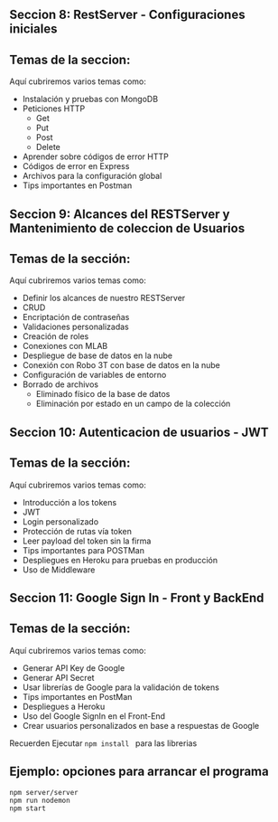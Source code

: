 ## Seccion 8: RestServer - Configuraciones iniciales

## Temas de la seccion:
Aquí cubriremos varios temas como: 

-   Instalación y pruebas con MongoDB
-   Peticiones HTTP
    -   Get
    -   Put
    -   Post
    -   Delete
-   Aprender sobre códigos de error HTTP
-   Códigos de error en Express
-   Archivos para la configuración global
-   Tips importantes en Postman


## Seccion 9: Alcances del RESTServer y Mantenimiento de coleccion de Usuarios

## Temas de la sección: 
Aquí cubriremos varios temas como: 

-   Definir los alcances de nuestro RESTServer
-   CRUD
-   Encriptación de contraseñas
-   Validaciones personalizadas
-   Creación de roles
-   Conexiones con MLAB
-   Despliegue de base de datos en la nube
-   Conexión con Robo 3T con base de datos en la nube
-   Configuración de variables de entorno
-   Borrado de archivos
    -   Eliminado físico de la base de datos
    -   Eliminación por estado en un campo de la colección


## Seccion 10: Autenticacion de usuarios - JWT

## Temas de la sección: 
Aquí cubriremos varios temas como: 

-   Introducción a los tokens
-   JWT
-   Login personalizado
-   Protección de rutas vía token
-   Leer payload del token sin la firma
-   Tips importantes para POSTMan
-   Despliegues en Heroku para pruebas en producción
-   Uso de Middleware

## Seccion 11: Google Sign In - Front y BackEnd

## Temas de la sección: 
Aquí cubriremos varios temas como: 

-   Generar API Key de Google
-   Generar API Secret
-   Usar librerías de Google para la validación de tokens
-   Tips importantes en PostMan
-   Despliegues a Heroku
-   Uso del Google SignIn en el Front-End
-   Crear usuarios personalizados en base a respuestas de Google


Recuerden Ejecutar ```npm install ``` para las librerias

## Ejemplo: opciones para arrancar el programa
````
npm server/server
npm run nodemon
npm start
````